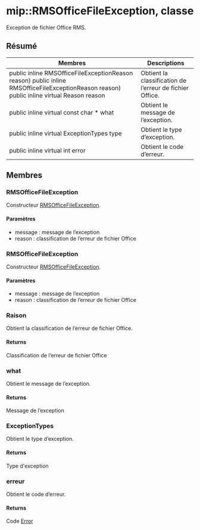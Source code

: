# <a name="class-miprmsofficefileexception"></a>mip::RMSOfficeFileException, classe 
Exception de fichier Office RMS.
## <a name="summary"></a>Résumé
 Membres                        | Descriptions                                
--------------------------------|---------------------------------------------
public inline  RMSOfficeFileExceptionReason reason) public inline  RMSOfficeFileExceptionReason reason) public inline virtual Reason reason | Obtient la classification de l’erreur de fichier Office.
public inline virtual const char * what | Obtient le message de l’exception.
public inline virtual ExceptionTypes type | Obtient le type d’exception.
public inline virtual int error | Obtient le code d’erreur.
## <a name="members"></a>Membres
### <a name="rmsofficefileexception"></a>RMSOfficeFileException
Constructeur [RMSOfficeFileException](#classmip_1_1_r_m_s_office_file_exception).
#### <a name="parameters"></a>Paramètres
* message : message de l’exception 
* reason : classification de l’erreur de fichier Office
### <a name="rmsofficefileexception"></a>RMSOfficeFileException
Constructeur [RMSOfficeFileException](#classmip_1_1_r_m_s_office_file_exception).
#### <a name="parameters"></a>Paramètres
* message : message de l’exception 
* reason : classification de l’erreur de fichier Office
### <a name="reason"></a>Raison
Obtient la classification de l’erreur de fichier Office.
#### <a name="returns"></a>Returns
Classification de l’erreur de fichier Office
### <a name="what"></a>what
Obtient le message de l’exception.
#### <a name="returns"></a>Returns
Message de l’exception
### <a name="exceptiontypes"></a>ExceptionTypes
Obtient le type d’exception.
#### <a name="returns"></a>Returns
Type d'exception
### <a name="error"></a>erreur
Obtient le code d’erreur.
#### <a name="returns"></a>Returns
Code [Error](#classmip_1_1_error)